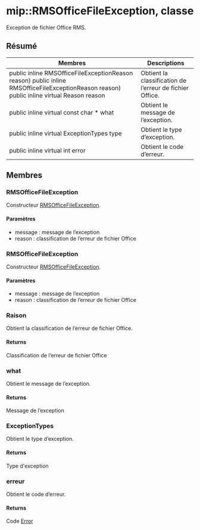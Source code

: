# <a name="class-miprmsofficefileexception"></a>mip::RMSOfficeFileException, classe 
Exception de fichier Office RMS.
## <a name="summary"></a>Résumé
 Membres                        | Descriptions                                
--------------------------------|---------------------------------------------
public inline  RMSOfficeFileExceptionReason reason) public inline  RMSOfficeFileExceptionReason reason) public inline virtual Reason reason | Obtient la classification de l’erreur de fichier Office.
public inline virtual const char * what | Obtient le message de l’exception.
public inline virtual ExceptionTypes type | Obtient le type d’exception.
public inline virtual int error | Obtient le code d’erreur.
## <a name="members"></a>Membres
### <a name="rmsofficefileexception"></a>RMSOfficeFileException
Constructeur [RMSOfficeFileException](#classmip_1_1_r_m_s_office_file_exception).
#### <a name="parameters"></a>Paramètres
* message : message de l’exception 
* reason : classification de l’erreur de fichier Office
### <a name="rmsofficefileexception"></a>RMSOfficeFileException
Constructeur [RMSOfficeFileException](#classmip_1_1_r_m_s_office_file_exception).
#### <a name="parameters"></a>Paramètres
* message : message de l’exception 
* reason : classification de l’erreur de fichier Office
### <a name="reason"></a>Raison
Obtient la classification de l’erreur de fichier Office.
#### <a name="returns"></a>Returns
Classification de l’erreur de fichier Office
### <a name="what"></a>what
Obtient le message de l’exception.
#### <a name="returns"></a>Returns
Message de l’exception
### <a name="exceptiontypes"></a>ExceptionTypes
Obtient le type d’exception.
#### <a name="returns"></a>Returns
Type d'exception
### <a name="error"></a>erreur
Obtient le code d’erreur.
#### <a name="returns"></a>Returns
Code [Error](#classmip_1_1_error)